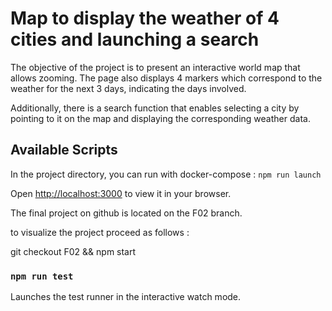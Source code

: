 # Map to display the weather of 4 cities and launching a search

The objective of the project is to present an interactive world map that allows zooming. The page also displays 4 markers which correspond to the weather for the next 3 days, indicating the days involved.

Additionally, there is a search function that enables selecting a city by pointing to it on the map and displaying the corresponding weather data.

## Available Scripts

In the project directory, you can run with docker-compose : `npm run launch`

Open [http://localhost:3000](http://localhost:3000) to view it in your browser.

The final project on github is located on the F02 branch.

to visualize the project proceed as follows :

git checkout F02 &&
npm start

### `npm run test`

Launches the test runner in the interactive watch mode.

